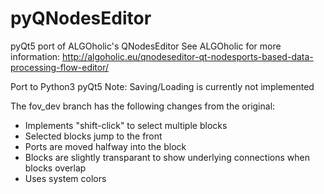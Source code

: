 pyQNodesEditor
==============

pyQt5 port of ALGOholic's QNodesEditor
See ALGOholic for more information:
http://algoholic.eu/qnodeseditor-qt-nodesports-based-data-processing-flow-editor/

Port to Python3 pyQt5
Note: Saving/Loading is currently not implemented

The fov_dev branch has the following changes from the original:

* Implements "shift-click" to select multiple blocks
* Selected blocks jump to the front
* Ports are moved halfway into the block
* Blocks are slightly transparant to show underlying connections
  when blocks overlap
* Uses system colors
